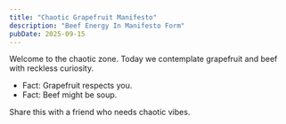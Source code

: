 ```yaml
---
title: "Chaotic Grapefruit Manifesto"
description: "Beef Energy In Manifesto Form"
pubDate: 2025-09-15
---
```

Welcome to the chaotic zone. Today we contemplate grapefruit and beef with reckless curiosity.

- Fact: Grapefruit respects you.
- Fact: Beef might be soup.

Share this with a friend who needs chaotic vibes.
